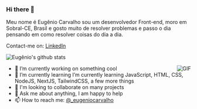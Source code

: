 ### Hi there 👋

Meu nome é Eugênio Carvalho sou um desenvolvedor Front-end, moro em Sobral-CE, Brasil e gosto muito de resolver problemas e passo o dia pensando em como resolver coisas do dia a dia.

Contact-me on:
[LinkedIn](https://linkedin.com/in/eugeniofreire)

![Eugênio's github stats](https://github-readme-stats.vercel.app/api?username=eugeniocarvalho&show_icons=true&theme=radical)


<img align="right" alt="GIF" src="https://i1.wp.com/www.coachingforgeeks.com/wp-content/uploads/2019/09/FixedByCat.gif?resize=450%2C320&ssl=1" />

- 🔭 I’m currently working on something cool
- 🌱 I’m currently learning I’m currently learning JavaScript, HTML, CSS, NodeJS, NextJS, TailwindCSS, a few more things
- 👯 I'm looking to collaborate on many projects
- 💬 Ask me about anything, I am happy to help
- 📫 How to reach me: [@_eugeniocarvalho](https://www.instagram.com/_eugeniocarvalho/)
<!-- - 🤔 I’m looking for help with ... -->

<!--
- 😄 Pronouns: ...
- ⚡ Fun fact: ... -->
